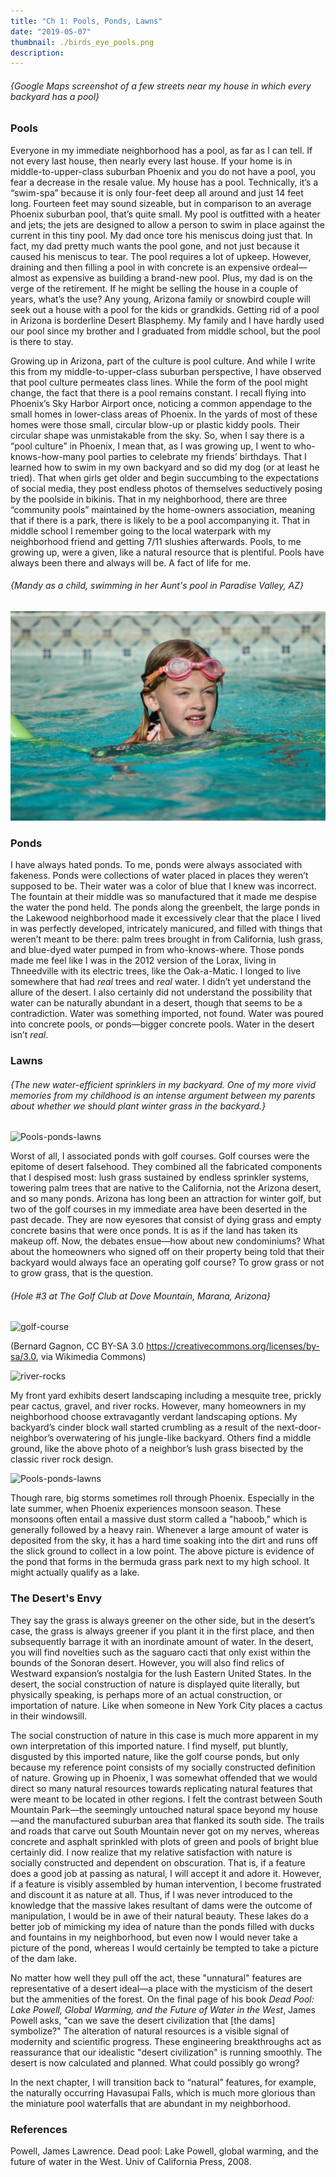 ```yaml
---
title: "Ch 1: Pools, Ponds, Lawns"
date: "2019-05-07"
thumbnail: ./birds_eye_pools.png
description: 
---
```


###### {Google Maps screenshot of a few streets near my house in which every backyard has a pool}

### Pools

Everyone in my immediate neighborhood has a pool, as far as I can tell. If not every last house, then nearly every last house. If your home is in middle-to-upper-class suburban Phoenix and you do not have a pool, you fear a decrease in the resale value. My house has a pool. Technically, it’s a “swim-spa” because it is only four-feet deep all around and just 14 feet long. Fourteen feet may sound sizeable, but in comparison to an average Phoenix suburban pool, that’s quite small. My pool is outfitted with a heater and jets; the jets are designed to allow a person to swim in place against the current in this tiny pool. My dad once tore his meniscus doing just that. In fact, my dad pretty much wants the pool gone, and not just because it caused his meniscus to tear. The pool requires a lot of upkeep. However, draining and then filling a pool in with concrete is an expensive ordeal—almost as expensive as building a brand-new pool. Plus, my dad is on the verge of the retirement. If he might be selling the house in a couple of years, what’s the use? Any young, Arizona family or snowbird couple will seek out a house with a pool for the kids or grandkids. Getting rid of a pool in Arizona is borderline Desert Blasphemy. My family and I have hardly used our pool since my brother and I graduated from middle school, but the pool is there to stay.

Growing up in Arizona, part of the culture is pool culture. And while I write this from my middle-to-upper-class suburban perspective, I have observed that pool culture permeates class lines. While the form of the pool might change, the fact that there is a pool remains constant. I recall flying into Phoenix’s Sky Harbor Airport once, noticing a common appendage to the small homes in lower-class areas of Phoenix. In the yards of most of these homes were those small, circular blow-up or plastic kiddy pools. Their circular shape was unmistakable from the sky. So, when I say there is a “pool culture” in Phoenix, I mean that, as I was growing up, I went to who-knows-how-many pool parties to celebrate my friends’ birthdays. That I learned how to swim in my own backyard and so did my dog (or at least he tried). That when girls get older and begin succumbing to the expectations of social media, they post endless photos of themselves seductively posing by the poolside in bikinis. That in my neighborhood, there are three “community pools” maintained by the home-owners association, meaning that if there is a park, there is likely to be a pool accompanying it. That in middle school I remember going to the local waterpark with my neighborhood friend and getting 7/11 slushies afterwards. Pools, to me growing up, were a given, like a natural resource that is plentiful. Pools have always been there and always will be. A fact of life for me.

###### {Mandy as a child, swimming in her Aunt's pool in Paradise Valley, AZ}

![Pools-ponds-lawns](./mandy_in_pool.jpeg)

### Ponds

I have always hated ponds. To me, ponds were always associated with fakeness. Ponds were collections of water placed in places they weren’t supposed to be. Their water was a color of blue that I knew was incorrect. The fountain at their middle was so manufactured that it made me despise the water the pond held. The ponds along the greenbelt, the large ponds in the Lakewood neighborhood made it excessively clear that the place I lived in was perfectly developed, intricately manicured, and filled with things that weren’t meant to be there: palm trees brought in from California, lush grass, and blue-dyed water pumped in from who-knows-where. Those ponds made me feel like I was in the 2012 version of the Lorax, living in Thneedville with its electric trees, like the Oak-a-Matic. I longed to live somewhere that had *real* trees and *real* water. I didn’t yet understand the allure of the desert. I also certainly did not understand the possibility that water can be naturally abundant in a desert, though that seems to be a contradiction. Water was something imported, not found. Water was poured into concrete pools, or ponds—bigger concrete pools. Water in the desert isn’t *real*.

### Lawns

###### {The new water-efficient sprinklers in my backyard. One of my more vivid memories from my childhood is an intense argument between my parents about whether we should plant winter grass in the backyard.}

![Pools-ponds-lawns](./sprinkler.gif)

Worst of all, I associated ponds with golf courses. Golf courses were the epitome of desert falsehood. They combined all the fabricated components that I despised most: lush grass sustained by endless sprinkler systems, towering palm trees that are native to the California, not the Arizona desert, and so many ponds. Arizona has long been an attraction for winter golf, but two of the golf courses in my immediate area have been deserted in the past decade. They are now eyesores that consist of dying grass and empty concrete basins that were once ponds. It is as if the land has taken its makeup off. Now, the debates ensue—how about new condominiums? What about the homeowners who signed off on their property being told that their backyard would always face an operating golf course? To grow grass or not to grow grass, that is the question.

###### {Hole #3 at The Golf Club at Dove Mountain, Marana, Arizona}

![golf-course](./golf_course.jpeg)

(Bernard Gagnon, CC BY-SA 3.0 <https://creativecommons.org/licenses/by-sa/3.0>, via Wikimedia Commons)

![river-rocks](./river_rocks_grass.jpeg)

My front yard exhibits desert landscaping including a mesquite tree, prickly pear cactus, gravel, and river rocks. However, many homeowners in my neighborhood choose extravagantly verdant landscaping options. My backyard’s cinder block wall started crumbling as a result of the next-door-neighbor’s overwatering of his jungle-like backyard. Others find a middle ground, like the above photo of a neighbor’s lush grass bisected by the classic river rock design.

![Pools-ponds-lawns](./lake_bucci.jpeg)

Though rare, big storms sometimes roll through Phoenix. Especially in the late summer, when Phoenix experiences monsoon season. These monsoons often entail a massive dust storm called a "haboob," which is generally followed by a heavy rain. Whenever a large amount of water is deposited from the sky, it has a hard time soaking into the dirt and runs off the slick ground to collect in a low point. The above picture is evidence of the pond that forms in the bermuda grass park next to my high school. It might actually qualify as a lake.

### The Desert's Envy

They say the grass is always greener on the other side, but in the desert’s case, the grass is always greener if you plant it in the first place, and then subsequently barrage it with an inordinate amount of water. In the desert, you will find novelties such as the saguaro cacti that only exist within the bounds of the Sonoran desert. However, you will also find relics of Westward expansion’s nostalgia for the lush Eastern United States. In the desert, the social construction of nature is displayed quite literally, but physically speaking, is perhaps more of an actual construction, or importation of nature. Like when someone in New York City places a cactus in their windowsill. 

The social construction of nature in this case is much more apparent in my own interpretation of this imported nature. I find myself, put bluntly, disgusted by this imported nature, like the golf course ponds, but only because my reference point consists of my socially constructed definition of nature. Growing up in Phoenix, I was somewhat offended that we would direct so many natural resources towards replicating natural features that were meant to be located in other regions. I felt the contrast between South Mountain Park—the seemingly untouched natural space beyond my house—and the manufactured suburban area that flanked its south side. The trails and roads that carve out South Mountain never got on my nerves, whereas concrete and asphalt sprinkled with plots of green and pools of bright blue certainly did. I now realize that my relative satisfaction with nature is socially constructed and dependent on obscuration. That is, if a feature does a good job at passing as natural, I will accept it and adore it. However, if a feature is visibly assembled by human intervention, I become frustrated and discount it as nature at all. Thus, if I was never introduced to the knowledge that the massive lakes resultant of dams were the outcome of manipulation, I would be in awe of their natural beauty. These lakes do a better job of mimicking my idea of nature than the ponds filled with ducks and fountains in my neighborhood, but even now I would never take a picture of the pond, whereas I would certainly be tempted to take a picture of the dam lake. 

No matter how well they pull off the act, these "unnatural" features are representative of a desert ideal—a place with the mysticism of the desert but the ammenities of the forest. On the final page of his book *Dead Pool: Lake Powell, Global Warming, and the Future of Water in the West*, James Powell asks, "can we save the desert civilization that [the dams] symbolize?" The alteration of natural resources is a visible signal of modernity and scientific progress. These engineering breakthroughs act as reassurance that our idealistic "desert civilization" is running smoothly. The desert is now calculated and planned. What could possibly go wrong?

In the next chapter, I will transition back to “natural” features, for example, the naturally occurring Havasupai Falls, which is much more glorious than the miniature pool waterfalls that are abundant in my neighborhood.

### References
Powell, James Lawrence. Dead pool: Lake Powell, global warming, and the future of water in the West. Univ of California Press, 2008.


